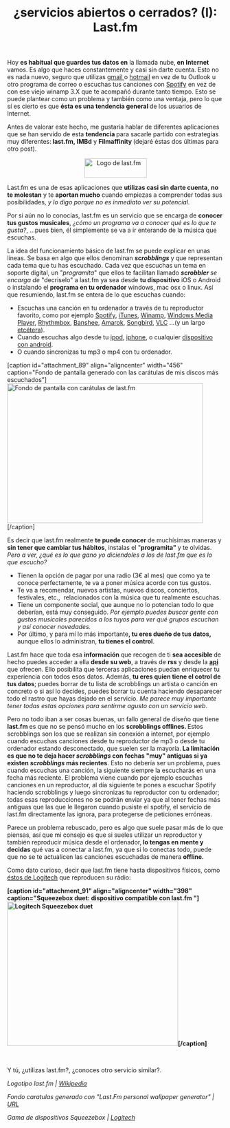 ﻿---
layout: post
title: ! '¿servicios abiertos o cerrados? (I): Last.fm'
tags:
- música
- software
status: publish
type: post
published: true
meta:
  _edit_last: '9935192'
  _wpas_done_twitter: '1'
  jabber_published: '1298485293'
---
Hoy <strong>es habitual que guardes tus datos en</strong> la llamada nube,<strong> en Internet</strong> vamos. Es algo que haces constantemente y casi sin darte cuenta. Esto no es nada nuevo, seguro que utilizas <a href="http://mail.google.com/mail?hl=es" target="_blank">gmail </a>o <a href="http://www.hotmail.com/" target="_blank">hotmail</a> en vez de tu Outlook u otro programa de correo o escuchas tus canciones con <a title="Spotify" href="http://www.spotify.com/" target="_blank">Spotify</a> en vez de con ese viejo winamp 3.X que te acompañó durante tanto tiempo. Esto se puede plantear como un problema y también como una ventaja, pero lo que sí es cierto es que <strong>ésta es una tendencia general </strong>de los usuarios de Internet.

Antes de valorar este hecho, me gustaría hablar de diferentes aplicaciones que se han servido de esta <strong>tendencia </strong>para sacarle partido con estrategias muy diferentes:<strong> last.fm, IMBd</strong> y <strong>Filmaffinity </strong>(dejaré éstas dos últimas para otro post).
<p style="text-align:center;"><a rel="attachment wp-att-88" href="http://robertovg.wordpress.com/2011/02/23/servicios-abiertos-o-cerrados-i-last-fm/lastfm_logo_red/"><img class="size-full wp-image-88 aligncenter" title="Logo de last.fm" src="http://robertovg.files.wordpress.com/2011/02/lastfm_logo_red.png" alt="Logo de last.fm" width="145" height="45" /></a></p>
Last.fm es una de esas aplicaciones que <strong>utilizas casi sin darte cuenta</strong>, <strong>no te molestan</strong> y te <strong>aportan mucho</strong> cuando empiezas a comprender todas sus posibilidades, <em>y lo digo porque no es inmediato ver su potencial</em>.

Por si aún no lo conocías, last.fm es un servicio que se encarga de <strong>conocer tus gustos musicales</strong>, <em>¿cómo un programa va a conocer qué es lo que te gusta?</em>, ...pues bien, él simplemente se va a ir enterando de la música que escuchas.

La idea del funcionamiento básico de last.fm se puede explicar en unas líneas. Se basa en algo que ellos denominan <em><strong>scrobblings </strong></em>y que representan cada tema que tu has escuchado. Cada vez que escuchas un tema en soporte digital, un "<em>programita</em>" que ellos te facilitan llamado <em><strong>s</strong><strong>crobbler </strong>se encarga de </em>"decriselo" a last.fm ya sea desde <strong>tu dispositivo</strong> iOS o Android o instalando el <strong>programa en tu ordenador</strong> windows, mac osx o linux. Así que resumiendo, last.fm se entera de lo que escuchas cuando:
<ul>
	<li>Escuchas una canción en tu ordenador a través de tu reproductor favorito, como por ejemplo <a title="Spotify" href="http://www.spotify.com/" target="_blank">Spotify</a>, <a href="http://www.apple.com/es/itunes/" target="_blank">iTunes</a>, <a href="http://www.winamp.com/" target="_blank">Winamp</a>, <a href="http://windows.microsoft.com/es-ES/windows/products/windows-media" target="_blank">Windows Media Player</a>, <a href="http://www.rhythmbox.org" target="_blank">Rhythmbox</a>, <a href="http://banshee.fm/" target="_blank">Banshee</a>, <a href="http://amarok.kde.org/" target="_blank">Amarok</a>, <a title="Songbird" href="http://www.getsongbird.com/" target="_blank">Songbird</a>, <a href="http://www.videolan.org/vlc/" target="_blank">VLC</a> ...(y un largo <a href="http://www.lastfm.es/group/Does%2520It%2520Scrobble" target="_blank">etcétera</a>).</li>
	<li>Cuando escuchas algo desde tu <a href="http://www.apple.com/es/ipod/" target="_blank">ipod</a>, <a href="http://www.apple.com/es/iphone/" target="_blank">iphone</a>, o cualquier <a href="http://www.google.com/phone/" target="_blank">dispositivo con android</a>.</li>
	<li>O cuando sincronizas tu mp3 o mp4 con tu ordenador.</li>
</ul>
[caption id="attachment_89" align="aligncenter" width="456" caption="Fondo de pantalla generado con las carátulas de mis discos más escuchados"]<a rel="attachment wp-att-89" href="http://robertovg.wordpress.com/2011/02/23/servicios-abiertos-o-cerrados-i-last-fm/robertovg24/"><img class="size-full wp-image-89 " title="Fondo de pantalla con carátulas de last.fm" src="http://robertovg.files.wordpress.com/2011/02/robertovg24.jpeg" alt="Fondo de pantalla con carátulas de last.fm" width="456" height="325" /></a>[/caption]
<p style="text-align:center;"><a href="http://build.last.fm/item/203"></a></p>
Es decir que last.fm realmente <strong>te puede conocer </strong>de muchísimas maneras y <strong>sin tener que cambiar tus hábitos</strong>, instalas el "<strong>programita" </strong>y te olvidas. <em>Pero a ver, ¿qué es lo que gano yo diciendoles a los de last.fm que es lo que escucho?</em>
<ul>
	<li>Tienen la opción de pagar por una radio (3€ al mes) que como ya te conoce perfectamente, te va a poner música acorde con tus gustos.</li>
	<li>Te va a recomendar, nuevos artistas, nuevos discos, conciertos, festivales, etc.,  relacionados con la música que tu realmente escuchas.</li>
	<li>Tiene un componente social, que aunque no lo potencian todo lo que deberían, está muy conseguido. <em>Por ejemplo puedes buscar gente con gustos musicales parecidos a los tuyos para ver qué grupos escuchan y así conocer novedades.</em></li>
	<li>Por último, y para mí lo más importante<strong>, tu eres dueño de tus datos, </strong>aunque ellos lo administran, <strong>tu tienes el control</strong>.</li>
</ul>
Last.fm hace que toda esa <strong>información </strong>que recogen de ti <strong>sea accesible </strong>de hecho puedes acceder a ella <strong>desde su web</strong>, a través de <strong>rss</strong> y desde la <strong><a href="http://www.lastfm.es/api" target="_blank">api</a></strong> que ofrecen. Ello posibilita que terceras aplicaciones puedan enriquecer tu experiencia con todos esos datos. Además, <strong>tu eres quien tiene el cotrol de tus datos</strong>; puedes borrar de tu lista de scrobblings un artista o canción en concreto o si así lo decides, puedes borrar tu cuenta haciendo desaparecer todo el rastro que hayas dejado en el servicio.<em> Me parece muy importante tener todas estas opciones para sentirme agusto con un servicio web</em>.

Pero no todo iban a ser cosas buenas, un fallo general de diseño que tiene <strong>last.fm </strong>es que no se pensó mucho en los <strong>scrobblings offlines. </strong>Estos scrobblings son los que se realizan sin conexión a internet, por ejemplo cuando escuchas canciones desde tu reproductor de mp3 o desde tu ordenador estando desconectado, que suelen ser la mayoría.<strong> La limitación es que no te deja hacer <em>scrobblings </em>con fechas "muy" antiguas si ya existen <em>scrobblings</em> más recientes</strong>. Esto no debería ser un problema, pues cuando escuchas una canción, la siguiente siempre la escucharás en una fecha más reciente. El problema viene cuando por ejemplo escuchas canciones en un reproductor, al día siguiente te pones a escuchar Spotify haciendo scrobblings y luego sincronizas tu reproductor con tu ordenador; todas esas reproducciones no se podrán enviar ya que al tener fechas más antiguas que las que le llegaron cuando pusiste el spotify, el servicio de last.fm directamente las ignora, para protegerse de peticiones erróneas.

Parece un problema rebuscado, pero es algo que suele pasar más de lo que piensas, así que mi consejo es que si sueles utilizar un reproductor y también reproducir música desde el ordenador,<strong> lo tengas en mente y decidas</strong> qué vas a conectar a last.fm, ya que si lo conectas todo, puede que no se te actualicen las canciones escuchadas de manera <strong>offline.</strong>

Como dato curioso, decir que last.fm tiene hasta dispositivos físicos, como <a href="http://www.lastfm.es/group/Logitech+Squeezebox+Scrobblers">éstos de Logitech</a> que reproducen su rádio:

<strong> </strong>

<strong> </strong>

<strong> </strong>

<strong>

[caption id="attachment_91" align="aligncenter" width="398" caption="Squeezebox duet: dispositivo compatible con last.fm "]<a rel="attachment wp-att-91" href="http://robertovg.wordpress.com/2011/02/23/servicios-abiertos-o-cerrados-i-last-fm/squeezebox_5-2/"><img class="size-full wp-image-91" title="Logitech Squeezebox duet" src="http://robertovg.files.wordpress.com/2011/02/squeezebox_51.jpg" alt="Logitech Squeezebox duet" width="398" height="335" /></a>[/caption]

</strong>

&nbsp;

Y tú, ¿utilizas last.fm?, ¿conoces otro servicio similar?.

<em>Logotipo last.fm | <a href="http://en.wikipedia.org/wiki/Last.fm" target="_blank">Wikipedia</a></em>

<em>Fondo caratulas generado con "Last.Fm personal wallpaper generator" | <a href="http://lastfm.alekc.org/index.php" target="_blank">URL</a></em>

<em>Gama de dispositivos Squeezebox | <a href="http://www.logitech.com/es-es/speakers-audio/wireless-music-systems" target="_blank">Logitech</a></em> <strong><span style="font-weight:normal;"><em> </em></span></strong>
